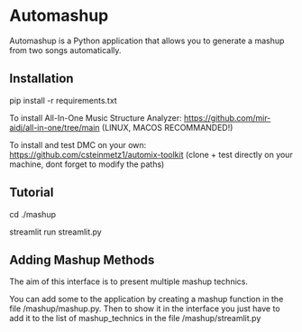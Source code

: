 # Automashup

Automashup is a Python application that allows you to generate a mashup from two songs automatically.

## Installation

pip install -r requirements.txt

To install All-In-One Music Structure Analyzer: https://github.com/mir-aidj/all-in-one/tree/main (LINUX, MACOS RECOMMANDED!)

To install and test DMC on your own: https://github.com/csteinmetz1/automix-toolkit (clone + test directly on your machine, dont forget to modify the paths) 

## Tutorial

cd ./mashup

streamlit run streamlit.py

## Adding Mashup Methods

The aim of this interface is to present multiple mashup technics.

You can add some to the application by creating a mashup function in the file /mashup/mashup.py. Then to show it in the interface you just have to add it to the list of mashup_technics in the file /mashup/streamlit.py
